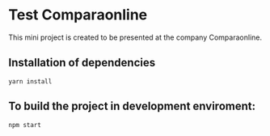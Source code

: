Test Comparaonline
=========================

This mini project is created to be presented at the company Comparaonline.

## Installation of dependencies

```
yarn install
```

## To build the project in development enviroment:

```
npm start
```
